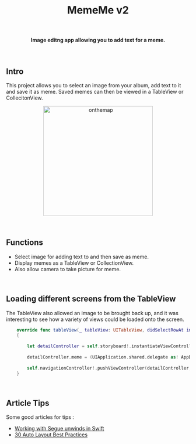 <h1 align="center"> MemeMe v2 </h1> <br>

<h4 align="center">Image editng app allowing you to add text for a meme.</h4> <br>
 

## Intro

This project allows you to select an image from your album, add text to it and save it as meme. Saved memes can then be viewed in a TableView or CollecitonView.

<p align="center">
  <img alt="onthemap" title="onthemap" src="screenshots/mmv2.gif" width=300>
</p>
<br>

## Functions 

* Select image for adding text to and then save as meme.
* Display memes as a TableView or CollectionView.   
* Also allow camera to take picture for meme.
<br>

## Loading different screens from the TableView

The TableView also allowed an image to be brought back up, and it was interesting to see how a variety of views could be loaded onto the screen. 

``` swift
    override func tableView(_ tableView: UITableView, didSelectRowAt indexPath: IndexPath)
    {
        
        let detailController = self.storyboard!.instantiateViewController(withIdentifier: "MemeDetailController") as! MemeDetailController
        
        detailController.meme = (UIApplication.shared.delegate as! AppDelegate).myMemes[(indexPath as NSIndexPath).row]
        
        self.navigationController!.pushViewController(detailController, animated: true)
    }
```
<br>

## Article Tips

Some good articles for tips : <br>
* <a href="https://www.yudiz.com/working-with-unwind-segues-in-swift" target="_blank">Working with Segue unwinds in Swift</a><br>
* <a href="https://blog.supereasyapps.com/30-auto-layout-best-practices/#layout-ui-for-one-iphone" target="_blank">30 Auto Layout Best Practices</a>
